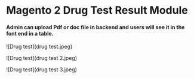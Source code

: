 # Magento 2 Drug Test Result Module

#### Admin can upload Pdf or doc file in backend and users will see it in the font end in a table. 

![Drug test](drug test.jpeg)

![Drug test](drug test 2.jpeg)

![Drug test](drug test 3.jpeg)
